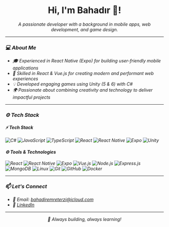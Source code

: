 
<h1 align="center"> Hi, I'm Bahadır 👋! </h1>
<p align="center">
  <i>A passionate developer with a background in mobile apps, web development, and game design.
</p>

---

### 💻 About Me

- 🎓 Experienced in React Native (Expo) for building user-friendly mobile applications 
- 🤖 Skilled in React & Vue.js for creating modern and performant web experiences
- 💡 Developed engaging games using Unity (5 & 6) with C#
- 🌍 Passionate about combining creativity and technology to deliver impactful projects

---


### ⚙️ Tech Stack

#### ⚡ Tech Stack
![C#](https://img.shields.io/badge/C%23-239120?style=flat&logo=c-sharp&logoColor=white)
![JavaScript](https://img.shields.io/badge/JavaScript-F7DF1E?style=flat&logo=javascript&logoColor=black)
![TypeScript](https://img.shields.io/badge/TypeScript-3178C6?style=flat&logo=typescript&logoColor=white)
![React](https://img.shields.io/badge/React-61DAFB?style=flat&logo=react&logoColor=black)
![React Native](https://img.shields.io/badge/React%20Native-61DAFB?style=flat&logo=react&logoColor=black)
![Expo](https://img.shields.io/badge/Expo-000020?style=flat&logo=expo&logoColor=white)
![Unity](https://img.shields.io/badge/Unity-100000?style=flat&logo=unity&logoColor=white)

#### ⚙️ Tools & Technologies
![React](https://img.shields.io/badge/React-61DAFB?style=flat&logo=react&logoColor=black)
![React Native](https://img.shields.io/badge/React%20Native-61DAFB?style=flat&logo=react&logoColor=black)
![Expo](https://img.shields.io/badge/Expo-000020?style=flat&logo=expo&logoColor=white)
![Vue.js](https://img.shields.io/badge/Vue.js-4FC08D?style=flat&logo=vue.js&logoColor=white)
![Node.js](https://img.shields.io/badge/Node.js-339933?style=flat&logo=nodedotjs&logoColor=white)
![Express.js](https://img.shields.io/badge/Express.js-000000?style=flat&logo=express&logoColor=white)
![MongoDB](https://img.shields.io/badge/MongoDB-47A248?style=flat&logo=mongodb&logoColor=white)
![Linux](https://img.shields.io/badge/Linux-FCC624?style=flat&logo=linux&logoColor=black)
![Git](https://img.shields.io/badge/Git-F05032?style=flat&logo=git&logoColor=white)
![GitHub](https://img.shields.io/badge/GitHub-181717?style=flat&logo=github&logoColor=white)
![Docker](https://img.shields.io/badge/Docker-2496ED?style=flat&logo=docker&logoColor=white)

---

### 📫 Let's Connect

- 📩 Email: [bahadiremreterzi@icloud.com](mailto:hadiremreterzi@icloud.com)  
- 💼 [LinkedIn](https://www.linkedin.com/in/bahad%C4%B1r-terzi-a93357295/)  
<!--

---

### 🏆 GitHub Trophies

[![trophy](https://github-profile-trophy.vercel.app/?username=xauqse&theme=radical&column=4&margin-w=15&margin-h=15)](https://github.com/ryo-ma/github-profile-trophy)

---

### 📊 GitHub Stats

<p align="center">
  <img src="https://github-readme-stats.vercel.app/api?username=xauqse&show_icons=true&theme=radical" alt="stats"/>
  <img src="https://github-readme-stats.vercel.app/api/top-langs/?username=xauqse&layout=compact&theme=radical" alt="langs"/>
</p>

---
-->

---

<p align="center">🚀 Always building, always learning!</p>
